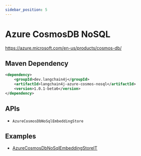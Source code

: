```yaml
---
sidebar_position: 5
---
```


# Azure CosmosDB NoSQL

https://azure.microsoft.com/en-us/products/cosmos-db/


## Maven Dependency

```xml
<dependency>
    <groupId>dev.langchain4j</groupId>
    <artifactId>langchain4j-azure-cosmos-nosql</artifactId>
    <version>1.0.1-beta6</version>
</dependency>
```

## APIs

- `AzureCosmosDbNoSqlEmbeddingStore`


## Examples

- [AzureCosmosDbNoSqlEmbeddingStoreIT](https://github.com/langchain4j/langchain4j/blob/main/langchain4j-azure-cosmos-nosql/src/test/java/dev/langchain4j/store/embedding/azure/cosmos/nosql/AzureCosmosDbNoSqlEmbeddingStoreIT.java)
